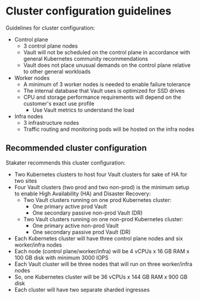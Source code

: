 # Cluster configuration guidelines

Guidelines for cluster configuration:

* Control plane
    * 3 control plane nodes
    * Vault will not be scheduled on the control plane in accordance with general Kubernetes community recommendations
    * Vault does not place unusual demands on the control plane relative to other general workloads
* Worker nodes
    * A minimum of 3 worker nodes is needed to enable failure tolerance
    * The internal database that Vault uses is optimized for SSD drives
    * CPU and storage performance requirements will depend on the customer's exact use profile
        * Use Vault metrics to understand the load
* Infra nodes
    * 3 infrastructure nodes
    * Traffic routing and monitoring pods will be hosted on the infra nodes

## Recommended cluster configuration

Stakater recommends this cluster configuration:

* Two Kubernetes clusters to host four Vault clusters for sake of HA for two sites
* Four Vault clusters (two prod and two non-prod) is the minimum setup to enable High Availability (HA) and Disaster Recovery:
    * Two Vault clusters running on one prod Kubernetes cluster:
        * One primary active prod Vault
        * One secondary passive non-prod Vault (DR)
    * Two Vault clusters running on one non-prod Kubernetes cluster:
        * One primary active non-prod Vault
        * One secondary passive prod Vault (DR)
* Each Kubernetes cluster will have three control plane nodes and six worker/infra nodes
* Each node (control plane/worker/infra) will be 4 vCPUs x 16 GB RAM x 100 GB disk with minimum 3000 IOPS
* Each Vault cluster will be three nodes that will run on three worker/infra nodes
* So, one Kubernetes cluster will be 36 vCPUs x 144 GB RAM x 900 GB disk
* Each cluster will have two separate sharded ingresses
